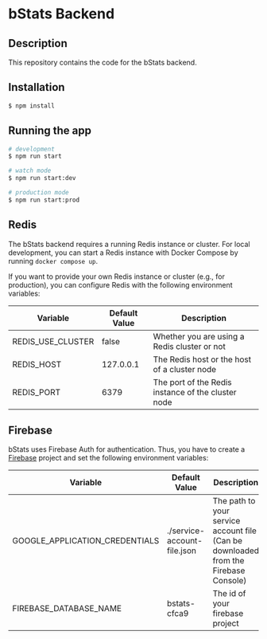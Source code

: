 # bStats Backend

## Description

This repository contains the code for the bStats backend.

## Installation

```bash
$ npm install
```

## Running the app

```bash
# development
$ npm run start

# watch mode
$ npm run start:dev

# production mode
$ npm run start:prod
```

## Redis

The bStats backend requires a running Redis instance or cluster.
For local development, you can start a Redis instance with Docker Compose by running `docker compose up`.

If you want to provide your own Redis instance or cluster (e.g., for production), you can configure Redis with the
following environment variables:

| Variable          | Default Value | Description |
| ----------------- | ------------- | ----------- |
| REDIS_USE_CLUSTER | false         | Whether you are using a Redis cluster or not |
| REDIS_HOST        | 127.0.0.1     | The Redis host or the host of a cluster node |
| REDIS_PORT        | 6379          | The port of the Redis instance of the cluster node |


## Firebase

bStats uses Firebase Auth for authentication.
Thus, you have to create a [Firebase](https://firebase.google.com/) project and set the following environment variables:

| Variable                       | Default Value               | Description |
| ------------------------------ | --------------------------- | ----------- |
| GOOGLE_APPLICATION_CREDENTIALS | ./service-account-file.json | The path to your service account file (Can be downloaded from the Firebase Console) |
| FIREBASE_DATABASE_NAME         | bstats-cfca9                | The id of your firebase project |

